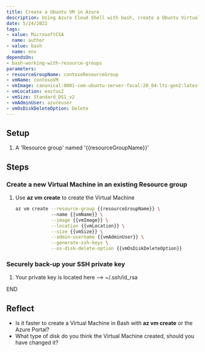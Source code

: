 ```yaml
---
title: Create a Ubuntu VM in Azure
description: Using Azure Cloud Shell with bash, create a Ubuntu Virtual Machine in Azure
date: 5/24/2022
tags:
- value: MicrosoftCSA
  name: author
- value: bash
  name: env
dependsOn:
- bash-working-with-resource-groups
parameters:
- resourceGroupName: contosoResourceGroup
- vmName: contosoVM
- vmImage: canonical:0001-com-ubuntu-server-focal:20_04-lts-gen2:latest
- vmLocation: eastus2
- vmSize: Standard_DS1_v2
- vmAdminUser: azureuser
- vmOsDiskDeleteOption: Delete
---
```


## Setup

1. A 'Resource group' named '{{resourceGroupName}}'

## Steps

### Create a new Virtual Machine in an existing Resource group

1. Use **az vm create** to create the Virtual Machine

   ```bash
   az vm create --resource-group {{resourceGroupName}} \ 
                --name {{vmName}} \
                --image {{vmImage}} \
                --location {{vmLocation}} \
                --size {{vmSize}} \
                --admin-username {{vmAdminUser}} \
                --generate-ssh-keys \
                --os-disk-delete-option {{vmOsDiskDeleteOption}} 
   ```

### Securely back-up your SSH private key

1. Your private key is located here --> ~/.ssh/id_rsa

END

## Reflect

- Is it faster to create a Virtual Machine in Bash with **az vm create** or the Azure Portal?
- What type of disk do you think the Virtual Machine created, should you have changed it?

